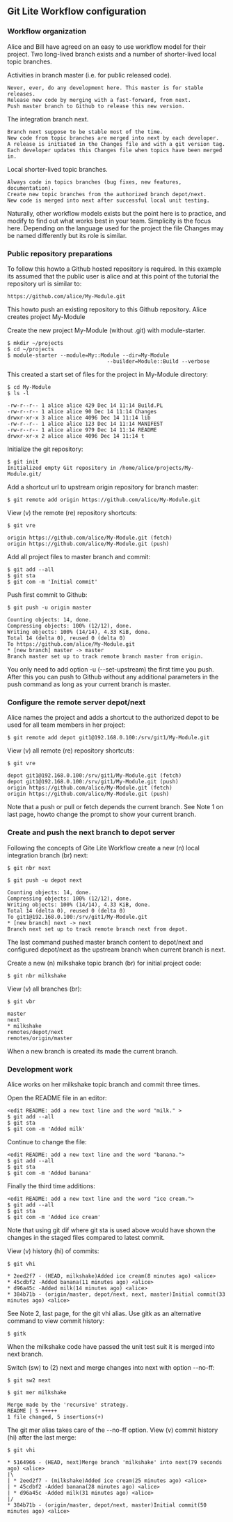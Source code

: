 ## Git Lite Workflow configuration

### Workflow organization

Alice and Bill have agreed on an easy to use workflow model for
their project. Two long-lived branch exists and a number of
shorter-lived local topic branches.

Activities in branch master (i.e. for public released code).

    Never, ever, do any development here. This master is for stable releases.
    Release new code by merging with a fast-forward, from next.
    Push master branch to Github to release this new version.

The integration branch next.

    Branch next suppose to be stable most of the time.
    New code from topic branches are merged into next by each developer.
    A release is initiated in the Changes file and with a git version tag.
    Each developer updates this Changes file when topics have been merged in.

Local shorter-lived topic branches.

    Always code in topics branches (bug fixes, new features, documentation).
    Create new topic branches from the authorized branch depot/next.
    New code is merged into next after successful local unit testing.

Naturally, other workflow models exists but the point here is to practice,
and modify to find out what works best in your team. Simplicity is the focus
here. Depending on the language used for the project the file Changes may be
named differently but its role is similar.

 
### Public repository preparations

To follow this howto a Github hosted repository is required. In this example
its assumed that the public user is alice and at this point of the tutorial
the repository url is similar to:

    https://github.com/alice/My-Module.git

This howto push an existing repository to this Github repository. 
Alice creates project My-Module

Create the new project My-Module (without .git) with module-starter.

    $ mkdir ~/projects
    $ cd ~/projects
    $ module-starter --module=My::Module --dir=My-Module
                                    --builder=Module::Build --verbose

This created a start set of files for the project in My-Module directory:

    $ cd My-Module
    $ ls -l
    
    -rw-r--r-- 1 alice alice 429 Dec 14 11:14 Build.PL
    -rw-r--r-- 1 alice alice 90 Dec 14 11:14 Changes
    drwxr-xr-x 3 alice alice 4096 Dec 14 11:14 lib
    -rw-r--r-- 1 alice alice 123 Dec 14 11:14 MANIFEST
    -rw-r--r-- 1 alice alice 979 Dec 14 11:14 README
    drwxr-xr-x 2 alice alice 4096 Dec 14 11:14 t

Initialize the git repository:

    $ git init
    Initialized empty Git repository in /home/alice/projects/My-Module.git/

Add a shortcut url to upstream origin repository for branch master:

    $ git remote add origin https://github.com/alice/My-Module.git

View (v) the remote (re) repository shortcuts:

    $ git vre
    
    origin https://github.com/alice/My-Module.git (fetch)
    origin https://github.com/alice/My-Module.git (push)

Add all project files to master branch and commit:

    $ git add --all
    $ git sta
    $ git com -m 'Initial commit'

Push first commit to Github:

    $ git push -u origin master
    
    Counting objects: 14, done.
    Compressing objects: 100% (12/12), done.
    Writing objects: 100% (14/14), 4.33 KiB, done.
    Total 14 (delta 0), reused 0 (delta 0)
    To https://github.com/alice/My-Module.git
    * [new branch] master -> master
    Branch master set up to track remote branch master from origin.

You only need to add option -u (--set-upstream) the first time you push.
After this you can push to Github without any additional parameters in the
push command as long as your current branch is master.

 
### Configure the remote server depot/next

Alice names the project and adds a shortcut to the authorized depot to
be used for all team members in her project:

    $ git remote add depot git1@192.168.0.100:/srv/git1/My-Module.git

View (v) all remote (re) repository shortcuts:

    $ git vre
    
    depot git1@192.168.0.100:/srv/git1/My-Module.git (fetch)
    depot git1@192.168.0.100:/srv/git1/My-Module.git (push)
    origin https://github.com/alice/My-Module.git (fetch)
    origin https://github.com/alice/My-Module.git (push)

Note that a push or pull or fetch depends the current branch. See Note 1
on last page, howto change the prompt to show your current branch.

 
### Create and push the next branch to depot server

Following the concepts of Gite Lite Workflow create a new (n) local
integration branch (br) next:

    $ git nbr next
    
    $ git push -u depot next
    
    Counting objects: 14, done.
    Compressing objects: 100% (12/12), done.
    Writing objects: 100% (14/14), 4.33 KiB, done.
    Total 14 (delta 0), reused 0 (delta 0)
    To git1@192.168.0.100:/srv/git1/My-Module.git
    * [new branch] next -> next
    Branch next set up to track remote branch next from depot.

The last command pushed master branch content to depot/next and configured
depot/next as the upstream branch when current branch is next.

Create a new (n) milkshake topic branch (br) for initial project code:

    $ git nbr milkshake

View (v) all branches (br):

    $ git vbr
    
    master
    next
    * milkshake
    remotes/depot/next
    remotes/origin/master

When a new branch is created its made the current branch.

 
### Development work

Alice works on her milkshake topic branch and commit three times.

Open the README file in an editor:

    <edit README: add a new text line and the word "milk." >
    $ git add --all
    $ git sta
    $ git com -m 'Added milk'

Continue to change the file:

    <edit README: add a new text line and the word "banana.">
    $ git add --all
    $ git sta
    $ git com -m 'Added banana'

Finally the third time additions:

    <edit README: add a new text line and the word "ice cream.">
    $ git add --all
    $ git sta
    $ git com -m 'Added ice cream'

Note that using git dif where git sta is used above would have shown the
changes in the staged files compared to latest commit.

View (v) history (hi) of commits:

    $ git vhi
    
    * 2eed2f7 - (HEAD, milkshake)Added ice cream(8 minutes ago) <alice>
    * 45cdbf2 -Added banana(11 minutes ago) <alice>
    * d96a45c -Added milk(14 minutes ago) <alice>
    * 384b71b - (origin/master, depot/next, next, master)Initial commit(33 minutes ago) <alice>

See Note 2, last page, for the git vhi alias. Use gitk as an alternative command
to view commit history:

    $ gitk

When the milkshake code have passed the unit test suit it is merged into next branch.

Switch (sw) to (2) next and merge changes into next with option --no-ff:

    $ git sw2 next
    
    $ git mer milkshake
    
    Merge made by the 'recursive' strategy.
    README | 5 +++++
    1 file changed, 5 insertions(+)

The git mer alias takes care of the --no-ff option. View (v) commit history (hi)
after the last merge:

    $ git vhi
    
    * 5164966 - (HEAD, next)Merge branch 'milkshake' into next(79 seconds ago) <alice>
    |\
    | * 2eed2f7 - (milkshake)Added ice cream(25 minutes ago) <alice>
    | * 45cdbf2 -Added banana(28 minutes ago) <alice>
    | * d96a45c -Added milk(31 minutes ago) <alice>
    |/
    * 384b71b - (origin/master, depot/next, master)Initial commit(50 minutes ago) <alice>
